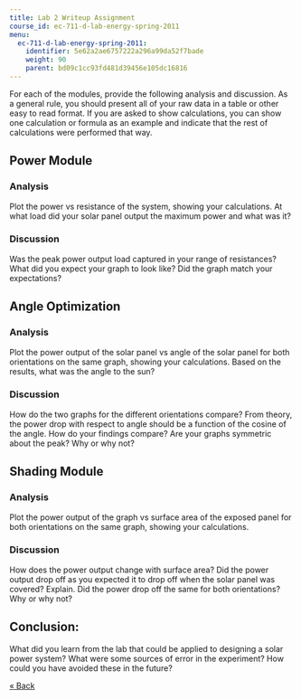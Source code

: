 ```yaml
---
title: Lab 2 Writeup Assignment
course_id: ec-711-d-lab-energy-spring-2011
menu:
  ec-711-d-lab-energy-spring-2011:
    identifier: 5e62a2ae6757222a296a99da52f7bade
    weight: 90
    parent: bd09c1cc93fd481d39456e105dc16816
---
```

For each of the modules, provide the following analysis and discussion. As a general rule, you should present all of your raw data in a table or other easy to read format. If you are asked to show calculations, you can show one calculation or formula as an example and indicate that the rest of calculations were performed that way.

Power Module
------------

### Analysis

Plot the power vs resistance of the system, showing your calculations. At what load did your solar panel output the maximum power and what was it?

### Discussion

Was the peak power output load captured in your range of resistances? What did you expect your graph to look like? Did the graph match your expectations?

Angle Optimization
------------------

### Analysis

Plot the power output of the solar panel vs angle of the solar panel for both orientations on the same graph, showing your calculations. Based on the results, what was the angle to the sun?

### Discussion

How do the two graphs for the different orientations compare? From theory, the power drop with respect to angle should be a function of the cosine of the angle. How do your findings compare? Are your graphs symmetric about the peak? Why or why not?

Shading Module
--------------

### Analysis

Plot the power output of the graph vs surface area of the exposed panel for both orientations on the same graph, showing your calculations.

### Discussion

How does the power output change with surface area? Did the power output drop off as you expected it to drop off when the solar panel was covered? Explain. Did the power drop off the same for both orientations? Why or why not?

Conclusion:
-----------

What did you learn from the lab that could be applied to designing a solar power system? What were some sources of error in the experiment? How could you have avoided these in the future?

[« Back](./resolveuid/09983496dbeb7fa69b6e295c146cbe57)